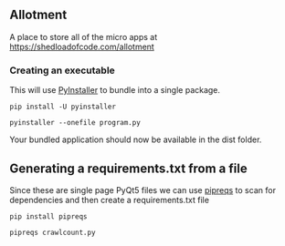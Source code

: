 ## Allotment  

A place to store all of the micro apps at https://shedloadofcode.com/allotment

### Creating an executable

This will use [PyInstaller](https://pyinstaller.org/en/stable/) to bundle into a single package.

```
pip install -U pyinstaller

pyinstaller --onefile program.py
```

Your bundled application should now be available in the dist folder.

## Generating a requirements.txt from a file

Since these are single page PyQt5 files we can use [pipreqs](https://github.com/bndr/pipreqs) to scan for dependencies and then create a requirements.txt file

```
pip install pipreqs

pipreqs crawlcount.py
```